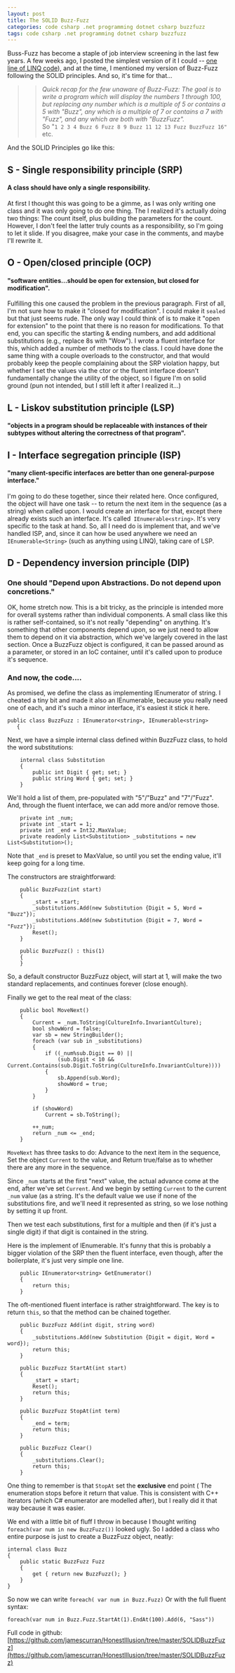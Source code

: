 ```yaml
---
layout: post
title: The SOLID Buzz-Fuzz
categories: code csharp .net programming dotnet csharp buzzfuzz
tags: code csharp .net programming dotnet csharp buzzfuzz
---
```

Buss-Fuzz has become a staple of job interview screening in the last few years.  A few weeks ago, I posted the simplest version of it I could -- [one line of LINQ code](http://honestillusion.com/blog/2013/08/30/Buzz-fuzz-in-linq/)), and at the time, I mentioned my version of Buzz-Fuzz following the SOLID principles.  And so, it's time for that...

>> *Quick recap for the few unaware of Buzz-Fuzz: The goal is to write a program which will display the numbers 1 through 100, but replacing any number which is a multiple of 5 or contains a 5 with "Buzz", any which is a multiple of 7 or contains a 7 with "Fuzz", and any which are both with "BuzzFuzz".*  
>> So "`1 2 3 4 Buzz 6 Fuzz 8 9 Buzz 11 12 13 Fuzz BuzzFuzz 16"` etc.

And the SOLID Principles go like this:

## S - Single responsibility principle (SRP)
#### A class should have only a single responsibility.

At first I thought this was going to be a gimme, as I was only writing one class and it was only going to do one thing. The I realized it's actually doing two things: The count itself, plus building the parameters for the count.  However, I don't feel the latter truly counts as a responsibility, so I'm going to let it slide.  If you disagree, make your case in the comments, and maybe I'll rewrite it.

## O - Open/closed principle (OCP)
#### "software entities...should be open for extension, but closed for modification".

Fulfilling this one caused the problem in the previous paragraph.  First of all, I'm not sure how to make it "closed for modification".  I could make it `sealed` but that just seems rude.  The only way I could think of is to make it "open for extension" to the point that there is no reason for modifications.  To that end, you can specific the starting &amp; ending numbers, and add additional substitutions (e.g., replace 8s with "Wow").  I wrote a fluent interface for this, which added a number of methods to the class.  I could have done the same thing with a couple overloads to the constructor, and that would probably keep the people complaining about the SRP violation happy, but whether I set the values via the ctor or the fluent interface doesn't fundamentally change the utility of the object, so I figure I'm on solid ground (pun not intended, but I still left it after I realized it...)

## L - Liskov substitution principle (LSP)
#### "objects in a program should be replaceable with instances of their subtypes without altering the correctness of that program".

## I - Interface segregation principle (ISP)
#### "many client-specific interfaces are better than one general-purpose interface."

I'm going to do these together, since their related here.  Once configured, the object will have one task -- to return the next item in the sequence (as a string) when called upon.    I would create an interface for that, except there already exists such an interface.  It's called` IEnumerable<string>`.  It's very specific to the task at hand.   So, all I need do is implement that, and we've handled ISP, and, since it can how be used anywhere we need an `IEnumerable<String>` (such as anything using LINQ), taking care of LSP.

## D - Dependency inversion principle (DIP)
### One should "Depend upon Abstractions. Do not depend upon concretions."
 
OK, home stretch now.    This is a bit tricky, as the principle is intended more for overall systems rather than individual components.   A small class like this is rather self-contained, so it's not really "depending" on anything.  It's something that other components depend upon, so we just need to allow them to depend on it via abstraction, which we've largely covered in the last section.   Once a BuzzFuzz object is configured, it can be passed around as a parameter, or stored in an IoC container, until it's called upon to produce it's sequence.


### And now, the code....
As promised, we define the class as implementing IEnumerator of string.  I cheated a tiny bit and made it also an IEnumerable, because you really need one of each, and it's such a minor interface, it's easiest it stick it here.

	public class BuzzFuzz : IEnumerator<string>, IEnumerable<string>
       {
 
Next, we have a simple internal class defined within BuzzFuzz class, to hold the word substitutions:

		internal class Substitution
		{
			public int Digit { get; set; }
			public string Word { get; set; }
		}

 We'll hold a list of them, pre-populated with "5"/"Buzz" and "7"/"Fuzz".   And, through the fluent interface, we can add more and/or remove those.
 
 		private int _num;
		private int _start = 1;
		private int _end = Int32.MaxValue;
		private readonly List<Substitution> _substitutions = new List<Substitution>();

Note that `_end` is preset to MaxValue, so until you set the ending  value, it'll keep going for a long time.
 
 The constructors are straightforward:
 
 		public BuzzFuzz(int start)
		{
			_start = start;
			_substitutions.Add(new Substitution {Digit = 5, Word = "Buzz"});
			_substitutions.Add(new Substitution {Digit = 7, Word = "Fuzz"});
			Reset();
		}

		public BuzzFuzz() : this(1)
		{
		}

So, a default constructor BuzzFuzz object, will start at 1, will make the two standard replacements, and continues forever (close enough). 

Finally we get to the real meat of the class:

		public bool MoveNext()
		{
			Current = _num.ToString(CultureInfo.InvariantCulture);
			bool showWord = false;
			var sb = new StringBuilder();
			foreach (var sub in _substitutions)
			{
				if ((_num%sub.Digit == 0) ||
				    (sub.Digit < 10 && Current.Contains(sub.Digit.ToString(CultureInfo.InvariantCulture))))
				{
					sb.Append(sub.Word);
					showWord = true;
				}
			}

			if (showWord)
				Current = sb.ToString();

			++_num;
			return _num <= _end;
		}

`MoveNext` has three tasks to do: Advance to the next item in the sequence, Set the object `Current` to the value, and Return true/false as to whether there are any more in the sequence.

Since `_num` starts at the first "next" value, the actual advance come at the end, after we've set `Current`.  And we begin by setting `Current` to the current `_num` value (as a string.  It's the default value we use if none of the substitutions fire, and we'll need it represented as string, so we lose nothing by setting it up front.

Then we test each substitutions, first for a multiple and then (if it's just a single digit) if that digit is contained in the string.

Here is the implement of IEnumerable.  It's funny that this is probably a bigger violation of the SRP then the fluent interface, even though, after the boilerplate, it's just very simple one line.

		public IEnumerator<string> GetEnumerator()
		{
			return this;
		}
 
 
 The oft-mentioned fluent interface is rather straightforward.   The key is to return `this`, so that the method can be chained together.
 
 		public BuzzFuzz Add(int digit, string word)
		{
			_substitutions.Add(new Substitution {Digit = digit, Word = word});
			return this;
		}

		public BuzzFuzz StartAt(int start)
		{
			_start = start;
			Reset();
			return this;
		}

		public BuzzFuzz StopAt(int term)
		{
			_end = term;
			return this;
		}

		public BuzzFuzz Clear()
		{
			_substitutions.Clear();
			return this;
		}

 One thing to remember is that `StopAt` set the **exclusive** end point ( The enumeration stops before it return that value.  This is consistent with C++ iterators (which C# enumerator are modelled after), but I really did it that way because it was easier.
 
 We end with a little bit of fluff I throw in because I thought writing `foreach(var num in new BuzzFuzz())` looked ugly.   So I added a class who entire purpose is just to create a BuzzFuzz object, neatly:
 
 	internal class Buzz
	{
		public static BuzzFuzz Fuzz
		{
			get { return new BuzzFuzz(); }
		}
	}

So now we can write `foreach( var num in Buzz.Fuzz)`   Or with the full fluent syntax:

    foreach(var num in Buzz.Fuzz.StartAt(1).EndAt(100).Add(6, "Sass"))
    
 
 
 Full code in github:  [https://github.com/jamescurran/HonestIllusion/tree/master/SOLIDBuzzFuzz](https://github.com/jamescurran/HonestIllusion/tree/master/SOLIDBuzzFuzz)

